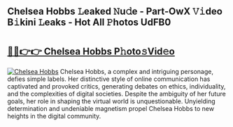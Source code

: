 ## Chelsea Hobbs 𝙻eaked 𝙽u𝚍e - Part-OwX 𝚅𝚒deo B𝚒kini 𝙻eaks - Hot All 𝙿hotos UdFB0

# <h2><a href="http://ld61bb7.urlbe.top/?page=Chelsea+Hobbs">🔗🔗👉👉 Chelsea Hobbs P𝚑oto𝚜Vid𝚎o</a></h2>

[![Chelsea Hobbs](https://i.imgur.com/eBuTRDB.gif)](http://ld61bb7.urlbe.top/?page=Chelsea+Hobbs)
Chelsea Hobbs, a complex and intriguing personage, defies simple labels. Her distinctive style of online communication has captivated and provoked critics, generating debates on ethics, individuality, and the complexities of digital societies. Despite the ambiguity of her future goals, her role in shaping the virtual world is unquestionable. Unyielding determination and undeniable magnetism propel Chelsea Hobbs to new heights in the digital community.
